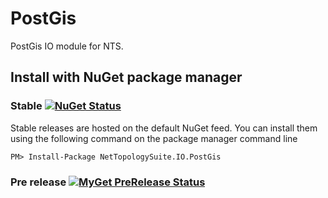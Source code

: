 # PostGis

PostGis IO module for NTS. 

## Install with NuGet package manager

### Stable [![NuGet Status](http://img.shields.io/nuget/v/NetTopologySuite.IO.PostGis.svg?style=flat)](http://www.nuget.org/packages/NetTopologySuite.IO.PostGis/)
Stable releases are hosted on the default NuGet feed. You can install them using the following command on the package manager command line
```
PM> Install-Package NetTopologySuite.IO.PostGis
```

### Pre release [![MyGet PreRelease Status](http://img.shields.io/myget/nettopologysuite/vpre/NetTopologySuite.IO.PostGis.svg?style=flat)](https://www.myget.org/feed/nettopologysuite/package/nuget/NetTopologySuite.IO.PostGis)
